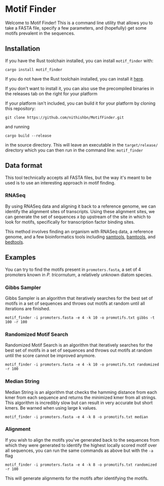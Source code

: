 # Motif Finder

Welcome to Motif Finder!
This is a command line utility that allows you to take a FASTA file, specify a few parameters, and (hopefully) get some motifs prevalent in the sequences.

## Installation

If you have the Rust toolchain installed, you can install `motif_finder` with:

`cargo install motif_finder`

If you do not have the Rust toolchain installed, you can install it [here](https://www.rustup.rs).

If you don't want to install it, you can also use the precompiled binaries in the releases tab on the right for your platform

If your platform isn't included, you can build it for your platform by cloning this repository:

`git clone https://github.com/nithishbn/MotifFinder.git`

and running

`cargo build --release`

in the source directory.
This will leave an executable in the `target/release/` directory which you can then run in the command line:
`motif_finder`

## Data format

This tool technically accepts all FASTA files, but the way it's meant to be used is to use an interesting approach in motif finding.

### RNASeq

By using RNASeq data and aligning it back to a reference genome, we can identify the alignment sites of transcripts. Using these alignment sites, we can generate the set of sequences _x_ bp upstream of the site in which to look for motifs, specifically for transcription factor binding sites.

This method involves finding an organism with RNASeq data, a reference genome, and a few bioinformatics tools including [samtools](https://www.htslib.org/), [bamtools](https://github.com/pezmaster31/bamtools/wiki), and [bedtools](https://bedtools.readthedocs.io/en/latest/content/installation.html).

## Examples

You can try to find the motifs present in `promoters.fasta`, a set of 4 promoters known in _P. tricornutum_, a relatively unknown diatom species.

### Gibbs Sampler

Gibbs Sampler is an algorithm that iteratively searches for the best set of motifs in a set of sequences and throws out motifs at random until all iterations are finished.

`motif_finder -i promoters.fasta -e 4 -k 10 -o promotifs.txt gibbs -t 100 -r 100`

### Randomized Motif Search

Randomized Motif Search is an algorithm that iteratively searches for the best set of motifs in a set of sequences and throws out motifs at random until the score cannot be improved anymore.

`motif_finder -i promoters.fasta -e 4 -k 10 -o promotifs.txt randomized -r 100`

### Median String

Median String is an algorithm that checks the hamming distance from each kmer from each sequence and returns the minimized kmer from all strings. This algorithm is incredibly slow but can result in very accurate but short kmers.
Be warned when using large k values.

`motif_finder -i promoters.fasta -e 4 -k 8 -o promotifs.txt median`

### Alignment

If you wish to align the motifs you've generated back to the sequences from which they were generated to identify the highest locally scored motif over all sequences, you can run the same commands as above but with the `-a` flag

`motif_finder -i promoters.fasta -e 4 -k 8 -o promotifs.txt randomized -r 100`

This will generate alignments for the motifs after identifying the motifs.
